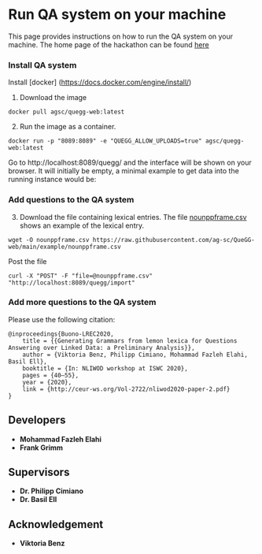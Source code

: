 # Run QA system on your machine
This page provides instructions on how to run the QA system on your machine. The home page of the hackathon can be found [here](https://scdemo.techfak.uni-bielefeld.de/qahackathon/index.php/)

### Install QA system
Install [docker] (https://docs.docker.com/engine/install/)
1. Download the image
```
docker pull agsc/quegg-web:latest
```
2. Run the image as a container.
```
docker run -p "8089:8089" -e "QUEGG_ALLOW_UPLOADS=true" agsc/quegg-web:latest
```
Go to http://localhost:8089/quegg/ and the interface will be shown on your browser. It will initially be empty, a minimal example to get data into the running instance would be:

### Add questions to the QA system
3. Download the file containing lexical entries.  The file [nounppframe.csv](https://raw.githubusercontent.com/ag-sc/QueGG-web/main/example/nounppframe.csv) shows an example of the lexical entry.  
```
wget -O nounppframe.csv https://raw.githubusercontent.com/ag-sc/QueGG-web/main/example/nounppframe.csv
```
Post the file
```
curl -X "POST" -F "file=@nounppframe.csv" "http://localhost:8089/quegg/import"      
```
### Add  more questions to the QA system
        


Please use the following citation:
```
@inproceedings{Buono-LREC2020,
	title = {{Generating Grammars from lemon lexica for Questions Answering over Linked Data: a Preliminary Analysis}},
	author = {Viktoria Benz, Philipp Cimiano, Mohammad Fazleh Elahi, Basil Ell},
	booktitle = {In: NLIWOD workshop at ISWC 2020},
	pages = {40–55},
	year = {2020},
	link = {http://ceur-ws.org/Vol-2722/nliwod2020-paper-2.pdf}
}
```

## Developers
* **Mohammad Fazleh Elahi**
* **Frank Grimm**
## Supervisors
* **Dr. Philipp Cimiano**
* **Dr. Basil Ell**
## Acknowledgement
* **Viktoria Benz**

  

